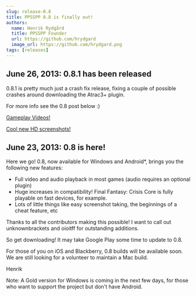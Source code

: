 ```yaml
---
slug: release-0.8
title: PPSSPP 0.8 is finally out!
authors:
  name: Henrik Rydgård
  title: PPSSPP Founder
  url: https://github.com/hrydgard
  image_url: https://github.com/hrydgard.png
tags: [releases]
---
```


## June 26, 2013: 0.8.1 has been released

0.8.1 is pretty much just a crash fix release, fixing a couple of possible crashes around downloading the Atrac3+ plugin.

For more info see the 0.8 post below :)

[Gameplay Videos!](https://forums.ppsspp.org/showthread.php?tid=574)

[Cool new HD screenshots!](/media)

## June 23, 2013: 0.8 is here!

Here we go! 0.8, now available for Windows and Android*, brings you the following new features:

* Full video and audio playback in most games (audio requires an optional plugin)
* Huge increases in compatibility! Final Fantasy: Crisis Core is fully playable on fast devices, for example.
* Lots of little things like easy screenshot taking, the beginnings of a cheat feature, etc

Thanks to all the contributors making this possible! I want to call out unknownbrackets and oioitff for outstanding additions.

So get downloading! It may take Google Play some time to update to 0.8.

For those of you on iOS and Blackberry, 0.8 builds will be available soon. We are still looking for a volunteer to maintain a Mac build.

Henrik

Note: A Gold version for Windows is coming in the next few days, for those who want to support the project but don't have Android.
